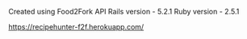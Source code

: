 Created using Food2Fork API
Rails version - 5.2.1 
Ruby version - 2.5.1

https://recipehunter-f2f.herokuapp.com/
